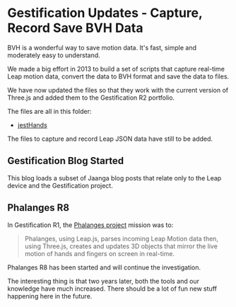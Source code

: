 ﻿Gestification Updates - Capture, Record Save BVH Data
===


BVH is a wonderful way to save motion data. It's fast, simple and moderately easy to understand.

We made a big effort in 2013 to build a set of scripts that capture real-time Leap motion data, convert the data to BVH format 
and save the data to files.

We have now updated the files so that they work with the current version of Three.js and added them to the Gestification R2 portfolio.

The files are all in this folder:

* [jestHands]( http://jaanga.github.io/gestification-r2/jest-hands-leap-threejs/ )  

The files to capture and record Leap JSON data have still to be added.

## Gestification Blog Started

This blog loads a subset of Jaanga blog posts that relate only to the Leap device and the Gestification project.

## Phalanges R8

In Gestification R1, the [Phalanges project]( http://jaanga.github.io/gestification/cookbook/phalanges/r7/phalanges.html ) mission was to: 

> Phalanges, using Leap.js, parses incoming Leap Motion data then, using Three.js, creates and updates 3D objects  that mirror the live motion of hands and fingers on screen in real-time. 

Phalanges R8 has been started and will continue the investigation.

The interesting thing is that two years later, both the tools and our knowledge have much increased. There should be a lot of fun new stuff happening here in the future.

